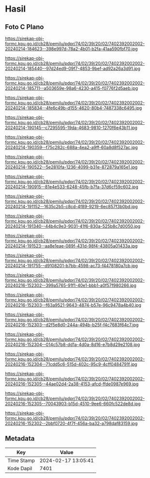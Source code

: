 # Hasil

## Foto C Plano

https://sirekap-obj-formc.kpu.go.id/cb28/pemilu/pdpr/74/02/39/20/02/7402392002002-20240214-184623--398e997d-78a2-4b01-b2fa-41aa590fbf70.jpg

https://sirekap-obj-formc.kpu.go.id/cb28/pemilu/pdpr/74/02/39/20/02/7402392002002-20240214-185440--97d24ed9-09f7-4853-9bef-ad92a26a3d91.jpg

https://sirekap-obj-formc.kpu.go.id/cb28/pemilu/pdpr/74/02/39/20/02/7402392002002-20240214-185711--a503659e-98a6-4230-a415-f0776f2d5aeb.jpg

https://sirekap-obj-formc.kpu.go.id/cb28/pemilu/pdpr/74/02/39/20/02/7402392002002-20240214-185834--4fe6c49b-d155-4620-80b4-7487338c6495.jpg

https://sirekap-obj-formc.kpu.go.id/cb28/pemilu/pdpr/74/02/39/20/02/7402392002002-20240214-190145--c7295595-19da-4683-9810-1270f6e43b11.jpg

https://sirekap-obj-formc.kpu.go.id/cb28/pemilu/pdpr/74/02/39/20/02/7402392002002-20240214-190359--f75c282c-688a-4ea2-a9ff-60a8d8f527ac.jpg

https://sirekap-obj-formc.kpu.go.id/cb28/pemilu/pdpr/74/02/39/20/02/7402392002002-20240214-190522--5e2810fa-1236-4099-b31e-872879a165e1.jpg

https://sirekap-obj-formc.kpu.go.id/cb28/pemilu/pdpr/74/02/39/20/02/7402392002002-20240214-190915--81e4e533-6248-45fb-b7fa-37d6cf59c602.jpg

https://sirekap-obj-formc.kpu.go.id/cb28/pemilu/pdpr/74/02/39/20/02/7402392002002-20240214-191152--1635c2b5-c8cd-4f89-9219-6ec857f3b0bd.jpg

https://sirekap-obj-formc.kpu.go.id/cb28/pemilu/pdpr/74/02/39/20/02/7402392002002-20240214-191340--44b4c9e3-9031-41f6-830a-525b8c7d0050.jpg

https://sirekap-obj-formc.kpu.go.id/cb28/pemilu/pdpr/74/02/39/20/02/7402392002002-20240214-191523--aa8e1eae-089f-431d-98f4-43805a01433a.jpg

https://sirekap-obj-formc.kpu.go.id/cb28/pemilu/pdpr/74/02/39/20/02/7402392002002-20240214-191755--d9108201-b7bb-4598-ac73-f4478180a7cb.jpg

https://sirekap-obj-formc.kpu.go.id/cb28/pemilu/pdpr/74/02/39/20/02/7402392002002-20240216-152302--399a5765-91f1-40e1-bbb1-a0f57f980266.jpg

https://sirekap-obj-formc.kpu.go.id/cb28/pemilu/pdpr/74/02/39/20/02/7402392002002-20240216-152303--f63a9521-9643-4874-b57e-96c9478a4b40.jpg

https://sirekap-obj-formc.kpu.go.id/cb28/pemilu/pdpr/74/02/39/20/02/7402392002002-20240216-152303--d2f5e8d0-244a-494b-b25f-f4c7683f64c7.jpg

https://sirekap-obj-formc.kpu.go.id/cb28/pemilu/pdpr/74/02/39/20/02/7402392002002-20240216-152304--014c57b8-dd1a-4d0a-8d16-e7b8d29e2108.jpg

https://sirekap-obj-formc.kpu.go.id/cb28/pemilu/pdpr/74/02/39/20/02/7402392002002-20240216-152304--71cdd5c6-515d-402c-95c9-4cff0484791f.jpg

https://sirekap-obj-formc.kpu.go.id/cb28/pemilu/pdpr/74/02/39/20/02/7402392002002-20240216-152305--44ae02d4-2a38-4153-afcd-ffde0987e969.jpg

https://sirekap-obj-formc.kpu.go.id/cb28/pemilu/pdpr/74/02/39/20/02/7402392002002-20240216-152305--70043903-b15d-4510-9ee6-660fc522de8d.jpg

https://sirekap-obj-formc.kpu.go.id/cb28/pemilu/pdpr/74/02/39/20/02/7402392002002-20240216-152302--2bbf0720-4f7f-456a-ba32-a798daf83159.jpg


## Metadata

| Key        | Value               |
| ---------- | ------------------- |
| Time Stamp | 2024-02-17 13:05:41 |
| Kode Dapil | 7401                |



